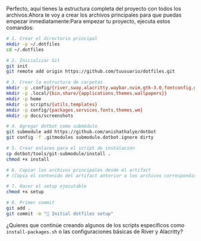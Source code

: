 Perfecto, aquí tienes la estructura completa del proyecto con todos los archivos:Ahora te voy a crear los archivos principales para que puedas empezar inmediatamente:Para empezar tu proyecto, ejecuta estos comandos:

```bash
# 1. Crear el directorio principal
mkdir -p ~/.dotfiles
cd ~/.dotfiles

# 2. Inicializar Git
git init
git remote add origin https://github.com/tuusuario/dotfiles.git

# 3. Crear la estructura de carpetas
mkdir -p .config/{river,sway,alacritty,waybar,nvim,gtk-3.0,fontconfig,git,rofi,dunst}
mkdir -p .local/{bin,share/{applications,themes,wallpapers}}
mkdir -p home
mkdir -p scripts/{utils,templates}
mkdir -p config/{packages,services,fonts,themes,wm}
mkdir -p docs/screenshots

# 4. Agregar dotbot como submódulo
git submodule add https://github.com/anishathalye/dotbot
git config -f .gitmodules submodule.dotbot.ignore dirty

# 5. Crear enlaces para el script de instalación
cp dotbot/tools/git-submodule/install .
chmod +x install

# 6. Copiar los archivos principales desde el artifact
# (Copia el contenido del artifact anterior a los archivos correspondientes)

# 7. Hacer el setup ejecutable
chmod +x setup

# 8. Primer commit
git add .
git commit -m "🎉 Initial dotfiles setup"
```

¿Quieres que continúe creando algunos de los scripts específicos como `install-packages.sh` o las configuraciones básicas de River y Alacritty?
